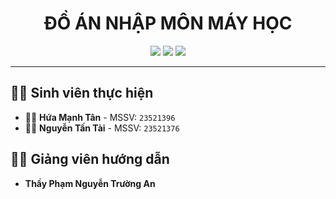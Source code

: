 <h1 align="center"> ĐỒ ÁN NHẬP MÔN MÁY HỌC</h1>


<p align="center">
  <img src="https://img.shields.io/badge/UIT-VNUHCM-blue?style=flat-square" />
  <img src="https://img.shields.io/badge/Nhập%20môn-Công%20nghệ%20phần%20mềm-success?style=flat-square" />
  <img src="https://img.shields.io/badge/Nhà%20hàng-Đặt%20món-lightgrey?style=flat-square" />
</p>

---

## 🧑‍💻 Sinh viên thực hiện

- 👨‍🎓 **Hứa Mạnh Tân** - MSSV: `23521396`
- 👨‍🎓 **Nguyễn Tấn Tài** - MSSV: `23521376`

## 👨‍🏫 Giảng viên hướng dẫn

- **Thầy Phạm Nguyễn Trường An**
